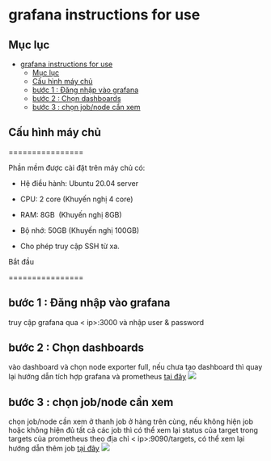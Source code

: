 # grafana instructions for use

## Mục lục

- [grafana instructions for use](#grafana-instructions-for-use)
  - [Mục lục](#mục-lục)
  - [Cấu hình máy chủ](#cấu-hình-máy-chủ)
  - [bước 1 : Đăng nhập vào grafana](#bước-1--đăng-nhập-vào-grafana)
  - [bước 2 : Chọn dashboards](#bước-2--chọn-dashboards)
  - [bước 3 : chọn job/node cần xem](#bước-3--chọn-jobnode-cần-xem)


## Cấu hình máy chủ
================

Phần mềm được cài đặt trên máy chủ có:

- Hệ điều hành: Ubuntu 20.04 server

- CPU: 2 core (Khuyến nghị 4 core)

- RAM: 8GB  (Khuyến nghị 8GB)

- Bộ nhớ: 50GB (Khuyến nghị 100GB)

- Cho phép truy cập SSH từ xa.

Bắt đầu

================

## bước 1 : Đăng nhập vào grafana
truy cập grafana qua < ip>:3000 và nhập user & password

## bước 2 : Chọn dashboards
vào dashboard và chọn node exporter full, nếu chưa tạo dashboard thì quay lại hướng dẫn tích hợp grafana và prometheus [tại đây](https://github.com/cuddles47/instalation-documentation-/blob/main/grafana/prometheus-intergrate-grafana.md)
![](https://lh7-us.googleusercontent.com/docsz/AD_4nXdJqAYyY2gk8rC7x3SUgaJ6ZKQFinV2DnfD8_HNCQuO_GtABkxccocufDHkP6OpWwVDqm526NPRsAIPrvQQJFQGEJXud7SrPeCa3Z4Mc5XZHqDRHk8sCyFcMQ9i_r-pfVfHS2-SvRERx7JO_AbMRGe1qrY?key=nwNavL48G3n2fL_d6mH3Wg)

## bước 3 : chọn job/node cần xem 
chọn job/node cần xem ở thanh job ở hàng trên cùng, nếu không hiện job hoặc không hiện đủ tất cả các job thì có thể xem lại status của target trong targets của prometheus theo địa chỉ < ip>:9090/targets, có thể xem lại hướng dẫn thêm job [tại đây](https://github.com/cuddles47/instalation-documentation-/blob/main/node_exporter/node%20exporter%20setup%20document%20by%20kewwi.md)
![](https://lh7-us.googleusercontent.com/docsz/AD_4nXdLrtEAYSS2dL6NCb_zGLSGg8u9ad9VGQHjh_KecXQayCIIfVbGjDKILsNf5fFiws3_ZWax0iTvBdPXeFgHjjWQmMEj3cj2vLbLl7ETLXNDqLuNQtLn1rVcrvwP_phKRZWv-CeVYBrejcGF0G0CI0MszuhW?key=nwNavL48G3n2fL_d6mH3Wg)
